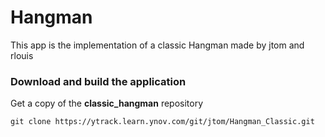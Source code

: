 Hangman
=

This app is the implementation of a classic Hangman made by jtom and rlouis

### Download and build the application ###

Get a copy of the **classic_hangman** repository

```
git clone https://ytrack.learn.ynov.com/git/jtom/Hangman_Classic.git
```